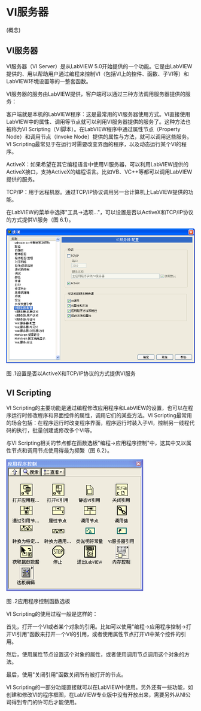 # VI服务器

(概念)

## VI服务器

VI服务器（VI Server）是从LabVIEW
5.0开始提供的一个功能。它是由LabVIEW提供的、用以帮助用户通过编程来控制VI（包括VI上的控件、函数、子VI等）和LabVIEW环境设置等的一整套函数。

VI服务器的服务由LabVIEW提供，客户端可以通过三种方法调用服务器提供的服务：

客户端就是本机的LabVIEW程序：这是最常用的VI服务器使用方式。VI直接使用LabVIEW中的属性、调用等节点就可以利用VI服务器提供的服务了。这种方法也被称为VI
Scripting（VI脚本）。在LabVIEW程序中通过属性节点（Property
Node）和调用节点（Invoke Node）提供的属性与方法，就可以调用这些服务。VI
Scripting最常见于在运行时需要改变界面的程序，以及动态运行某个VI的程序。

ActiveX：如果希望在其它编程语言中使用VI服务器，可以利用LabVIEW提供的ActiveX接口，支持ActiveX的编程语言。比如VB、VC++等都可以调用LabVIEW提供的服务。

TCP/IP：用于远程机器。通过TCP/IP协议调用另一台计算机上LabVIEW提供的功能。

在LabVIEW的菜单中选择"工具-\>选项..."，可以设置是否以ActiveX和TCP/IP协议的方式提供VI服务（图
6.1）。

![](images/image388.png)

图 .1设置是否以ActiveX和TCP/IP协议的方式提供VI服务

## VI Scripting

VI
Scripting的主要功能是通过编程修改应用程序和LabVIEW的设置，也可以在程序运行时修改程序和界面控件的属性，调用它们的某些方法。VI
Scripting最常用的场合包括：在程序运行时改变程序界面，程序运行时装入子VI，控制另一线程代码的执行，批量创建或修改多个VI等。

与VI
Scripting相关的节点都在函数选板"编程-\>应用程序控制"中，这其中又以属性节点和调用节点使用得最为频繁（图
6.2）。

![](images/image389.png)

图 .2应用程序控制函数选板

VI Scripting的使用过程一般是这样的：

首先，打开一个VI或者某个对象的引用。比如可以使用"编程-\>应用程序控制-\>打开VI引用"函数来打开一个VI的引用，或者使用属性节点打开VI中某个控件的引用。

然后，使用属性节点设置这个对象的属性，或者使用调用节点调用这个对象的方法。

最后，使用"关闭引用"函数关闭所有被打开的节点。

VI
Scripting的一部分功能直接就可以在LabVIEW中使用。另外还有一些功能，如创建和修改VI的程序框图，在LabVIEW专业版中没有开放出来，需要另外从NI公司得到专门的许可后才能使用。